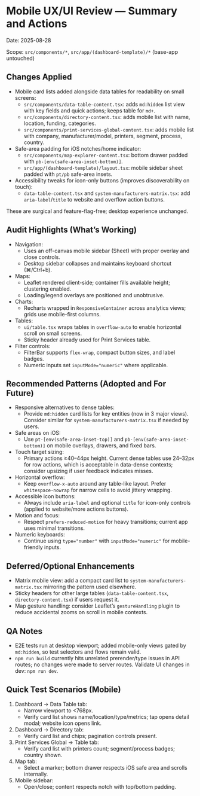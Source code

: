 # Mobile UX/UI Review — Summary and Actions

Date: 2025-08-28

Scope: `src/components/*`, `src/app/(dashboard-template)/*` (base-app untouched)

## Changes Applied

- Mobile card lists added alongside data tables for readability on small screens:
  - `src/components/data-table-content.tsx`: adds `md:hidden` list view with key fields and quick actions; keeps table for `md+`.
  - `src/components/directory-content.tsx`: adds mobile list with name, location, funding, categories.
  - `src/components/print-services-global-content.tsx`: adds mobile list with company, manufacturer/model, printers, segment, process, country.
- Safe-area padding for iOS notches/home indicator:
  - `src/components/map-explorer-content.tsx`: bottom drawer padded with `pb-[env(safe-area-inset-bottom)]`.
  - `src/app/(dashboard-template)/layout.tsx`: mobile sidebar sheet padded with `pt/pb` safe-area insets.
- Accessibility tweaks for icon-only buttons (improves discoverability on touch):
  - `data-table-content.tsx` and `system-manufacturers-matrix.tsx`: add `aria-label`/`title` to website and overflow action buttons.

These are surgical and feature-flag-free; desktop experience unchanged.

## Audit Highlights (What’s Working)

- Navigation:
  - Uses an off-canvas mobile sidebar (Sheet) with proper overlay and close controls.
  - Desktop sidebar collapses and maintains keyboard shortcut (⌘/Ctrl+b).
- Maps:
  - Leaflet rendered client-side; container fills available height; clustering enabled.
  - Loading/legend overlays are positioned and unobtrusive.
- Charts:
  - Recharts wrapped in `ResponsiveContainer` across analytics views; grids use mobile-first columns.
- Tables:
  - `ui/table.tsx` wraps tables in `overflow-auto` to enable horizontal scroll on small screens.
  - Sticky header already used for Print Services table.
- Filter controls:
  - FilterBar supports `flex-wrap`, compact button sizes, and label badges.
  - Numeric inputs set `inputMode="numeric"` where applicable.

## Recommended Patterns (Adopted and For Future)

- Responsive alternatives to dense tables:
  - Provide `md:hidden` card lists for key entities (now in 3 major views). Consider similar for `system-manufacturers-matrix.tsx` if needed by users.
- Safe areas on iOS:
  - Use `pt-[env(safe-area-inset-top)]` and `pb-[env(safe-area-inset-bottom)]` on mobile overlays, drawers, and fixed bars.
- Touch target sizing:
  - Primary actions ≥40–44px height. Current dense tables use 24–32px for row actions, which is acceptable in data-dense contexts; consider upsizing if user feedback indicates misses.
- Horizontal overflow:
  - Keep `overflow-x-auto` around any table-like layout. Prefer `whitespace-nowrap` for narrow cells to avoid jittery wrapping.
- Accessible icon buttons:
  - Always include `aria-label` and optional `title` for icon-only controls (applied to website/more actions buttons).
- Motion and focus:
  - Respect `prefers-reduced-motion` for heavy transitions; current app uses minimal transitions.
- Numeric keyboards:
  - Continue using `type="number"` with `inputMode="numeric"` for mobile-friendly inputs.

## Deferred/Optional Enhancements

- Matrix mobile view: add a compact card list to `system-manufacturers-matrix.tsx` mirroring the pattern used elsewhere.
- Sticky headers for other large tables (`data-table-content.tsx`, `directory-content.tsx`) if users request it.
- Map gesture handling: consider Leaflet’s `gestureHandling` plugin to reduce accidental zooms on scroll in mobile contexts.

## QA Notes

- E2E tests run at desktop viewport; added mobile-only views gated by `md:hidden`, so test selectors and flows remain valid.
- `npm run build` currently hits unrelated prerender/type issues in API routes; no changes were made to server routes. Validate UI changes in dev: `npm run dev`.

## Quick Test Scenarios (Mobile)

1) Dashboard → Data Table tab:
   - Narrow viewport to <768px.
   - Verify card list shows name/location/type/metrics; tap opens detail modal; website icon opens link.
2) Dashboard → Directory tab:
   - Verify card list and chips; pagination controls present.
3) Print Services Global → Table tab:
   - Verify card list with printers count; segment/process badges; country shown.
4) Map tab:
   - Select a marker; bottom drawer respects iOS safe area and scrolls internally.
5) Mobile sidebar:
   - Open/close; content respects notch with top/bottom padding.


